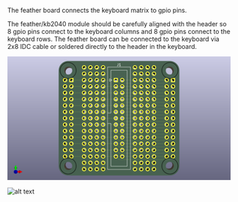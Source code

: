 The feather board connects the keyboard matrix to gpio pins.

The feather/kb2040 module should be carefully aligned with the header
so 8 gpio pins connect to the keyboard columns and 8 gpio pins
connect to the keyboard rows.  The feather board can be connected to
the keyboard via 2x8 IDC cable or soldered directly to the header in the keyboard.

![alt text](feather-board.png)

![alt text](feather-alignment.png)
